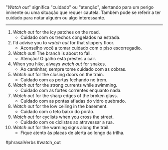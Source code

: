 "*Watch out*" significa "cuidado" ou "atenção", alertando para um perigo iminente ou uma situação que requer cautela. Também pode se referir a ter cuidado para notar alguém ou algo interessante.

---

1. _Watch out_ for the icy patches on the road.
	- Cuidado com os trechos congelados na estrada.
2. I'd advise you to _watch out_ for that slippery floor.
	- Aconselho você a tomar cuidado com o piso escorregadio.
3. _Watch out_! The branch is about to fall.
	- Atenção! O galho está prestes a cair.
4. When you hike, always _watch out_ for snakes. 
	- Ao caminhar, sempre tome cuidado com as cobras.
5. _Watch out_ for the closing doors on the train.
	- Cuidado com as portas fechando no trem.
6. _Watch out_ for the strong currents while swimming.
	- Cuidado com as fortes correntes enquanto nada.
7. _Watch out_ for the sharp edges of the broken glass.
	- Cuidado com as pontas afiadas do vidro quebrado.
8. _Watch out_ for the low ceiling in the basement.
	- Cuidado com o teto baixo do porão.
9. _Watch out_ for cyclists when you cross the street.
	- Cuidado com os ciclistas ao atravessar a rua.
10. _Watch out_ for the warning signs along the trail.
	- Fique atento às placas de alerta ao longo da trilha.

#phrasalVerbs 
#watch_out